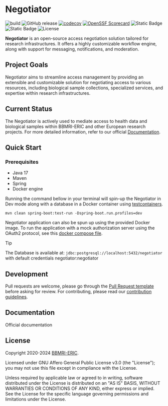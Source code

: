 # Negotiator

![build](https://github.com/BBMRI-ERIC/negotiator-v3/actions/workflows/CI.yml/badge.svg?)
![GitHub release](https://img.shields.io/github/v/release/BBMRI-ERIC/negotiator)
[![codecov](https://codecov.io/github/BBMRI-ERIC/negotiator/graph/badge.svg?token=YN9M34IM3S)](https://codecov.io/github/BBMRI-ERIC/negotiator)
[![OpenSSF Scorecard](https://api.scorecard.dev/projects/github.com/BBMRI-ERIC/negotiator/badge)](https://scorecard.dev/viewer/?uri=github.com/BBMRI-ERIC/negotiator)
![Static Badge](https://img.shields.io/badge/Java%20Code%20Style-Google-orange)
![Static Badge](https://img.shields.io/badge/Docker-bbmrieric%2Fnegotiator-blue)
![License](https://img.shields.io/github/license/BBMRI-ERIC/negotiator)

**Negotiator** is an open-source access negotiation solution tailored for research infrastructures. It offers a highly
customizable workflow engine, along with support for messaging, notifications, and moderation.

## Project Goals

Negotiator aims to streamline access management by providing an extensible and customizable solution for negotiating
access to various resources, including biological sample collections, specialized services, and expertise within
research infrastructures.

## Current Status

The Negotiator is actively used to mediate access to health data and biological samples within BBMRI-ERIC and other
European research projects. For more detailed information, refer to our
official [Documentation](https://bbmri-eric.github.io/negotiator).

## Quick Start

### Prerequisites

- Java 17
- Maven
- Spring
- Docker engine

Running the command bellow in your terminal will spin-up the Negotiator in Dev mode
along with a database in a Docker container using [testcontainers](https://testcontainers.com/).
```shell
mvn clean spring-boot:test-run -Dspring-boot.run.profiles=dev 
```

Negotiator application can also be spun up using the provided Docker image.
To run the application with a mock authorization server using the OAuth2 protocol,
see this [docker compose file](.github/oauth-test/compose.yaml).

> [!TIP]
> The Database is available at: ``
jdbc:postgresql://localhost:5432/negotiator
``
> with default credentials negotiator:negotiator

## Development

Pull requests are welcome, please go through the [Pull Request template](.github/pull_request_template.md) before asking
for review.
For contributing, please read our [contribution guidelines](docs/CONTRIBUTING.md).

## Documentation

Official documentation

## License

Copyright 2020-2024 [BBMRI-ERIC](https://bbmri-eric.eu).

Licensed under GNU Affero General Public License v3.0 (the "License");
you may not use this file except in compliance with the License.

Unless required by applicable law or agreed to in writing, software distributed under the License is
distributed on an "AS IS" BASIS, WITHOUT WARRANTIES OR CONDITIONS OF ANY KIND, either express or
implied. See the License for the specific language governing permissions and limitations under the
License.
